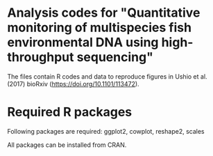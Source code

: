 # Analysis codes for "Quantitative monitoring of multispecies fish environmental DNA using high-throughput sequencing"
The files contain R codes and data to reproduce figures in Ushio et al. (2017) bioRxiv (https://doi.org/10.1101/113472).

# Required R packages
Following packages are required: ggplot2, cowplot, reshape2, scales

All packages can be installed from CRAN.
